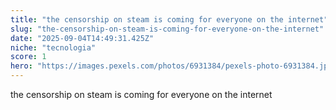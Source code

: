 ```yaml
---
title: "the censorship on steam is coming for everyone on the internet"
slug: "the-censorship-on-steam-is-coming-for-everyone-on-the-internet"
date: "2025-09-04T14:49:31.425Z"
niche: "tecnologia"
score: 1
hero: "https://images.pexels.com/photos/6931384/pexels-photo-6931384.jpeg?auto=compress&cs=tinysrgb&fit=crop&h=627&w=1200&auto=compress&cs=tinysrgb&w=1024&h=576&fit=crop"
---
```


the censorship on steam is coming for everyone on the internet
